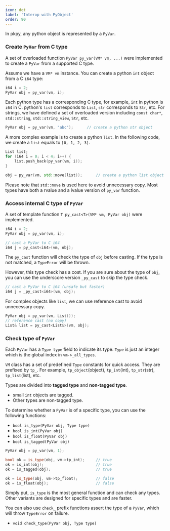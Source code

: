```yaml
---
icon: dot
label: 'Interop with PyObject'
order: 90
---
```


In pkpy, any python object is represented by a `PyVar`.


### Create `PyVar` from C type

A set of overloaded function `PyVar py_var(VM* vm, ...)` were implemented to
create a `PyVar` from a supported C type.

Assume we have a `VM* vm` instance.
You can create a python `int` object from a C `i64` type:

```cpp
i64 i = 2;
PyVar obj = py_var(vm, i);
```

Each python type has a corresponding C type, for example, `int` in python is `i64` in C.
python's `list` corresponds to `List`, `str` corresponds to `Str`, etc.
For strings, we have defined
a set of overloaded version including `const char*`, `std::string`, `std::string_view`, `Str`, etc.

```cpp
PyVar obj = py_var(vm, "abc");		// create a python str object
```

A more complex example is to create a python `list`.
In the following code, we create a `list` equals to `[0, 1, 2, 3]`.

```cpp
List list;
for (i64 i = 0; i < 4; i++) {
    list.push_back(py_var(vm, i));
}

obj = py_var(vm, std::move(list));		// create a python list object
```

Please note that `std::move` is used here to avoid unnecessary copy.
Most types have both a rvalue and a lvalue version of `py_var` function.

### Access internal C type of `PyVar`

A set of template function `T py_cast<T>(VM* vm, PyVar obj)` were implemented.

```cpp
i64 i = 2;
PyVar obj = py_var(vm, i);

// cast a PyVar to C i64
i64 j = py_cast<i64>(vm, obj);
```

The `py_cast` function will check the type of `obj` before casting.
If the type is not matched, a `TypeError` will be thrown.

However, this type check has a cost. If you are sure about the type of `obj`,
you can use the underscore version `_py_cast` to skip the type check.

```cpp
// cast a PyVar to C i64 (unsafe but faster)
i64 j = _py_cast<i64>(vm, obj);		
```

For complex objects like `list`, we can use reference cast to avoid unnecessary copy.

```cpp
PyVar obj = py_var(vm, List());
// reference cast (no copy)
List& list = py_cast<List&>(vm, obj);
```

### Check type of `PyVar`

Each `PyVar` has a `Type type` field to indicate its type.
`Type` is just an integer which is the global index in `vm->_all_types`.

`VM` class has a set of predefined `Type` constants for quick access.
They are prefixed by `tp_`. For example, `tp_object`(object),
`tp_int`(int), `tp_str`(str), `tp_list`(list), etc.

Types are divided into **tagged type** and **non-tagged type**.
+ small `int` objects are tagged.
+ Other types are non-tagged type.

To determine whether a `PyVar` is of a specific type,
you can use the following functions:

+ `bool is_type(PyVar obj, Type type)`
+ `bool is_int(PyVar obj)`
+ `bool is_float(PyVar obj)`
+ `bool is_tagged(PyVar obj)`

```cpp
PyVar obj = py_var(vm, 1);

bool ok = is_type(obj, vm->tp_int);		// true
ok = is_int(obj);						// true
ok = is_tagged(obj);					// true

ok = is_type(obj, vm->tp_float);		// false
ok = is_float(obj);						// false
```

Simply put, `is_type` is the most general function and can check any types.
Other variants are designed for specific types and are faster.

You can also use `check_` prefix functions assert the type of a `PyVar`,
which will throw `TypeError` on failure.

+ `void check_type(PyVar obj, Type type)`

